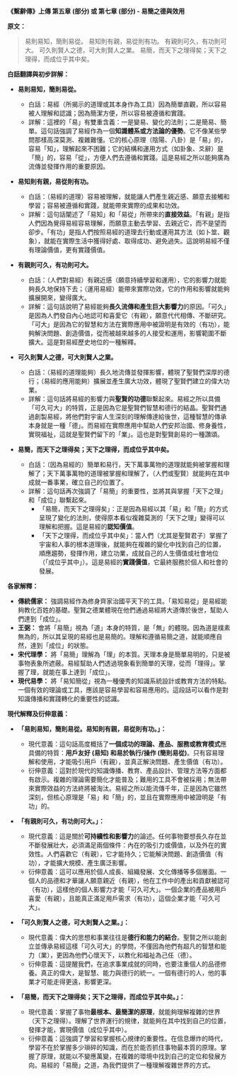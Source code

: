**《繫辭傳》上傳 第五章 (部分) 或 第七章 (部分) - 易簡之德與效用**

**原文：**

> 易則易知，簡則易從。
> 易知則有親，易從則有功。
> 有親則可久，有功則可大。
> 可久則賢人之德，可大則賢人之業。
> 易簡，而天下之理得矣；天下之理得，而成位乎其中矣。

**白話翻譯與初步詳解：**

*   **易則易知，簡則易從。**
    *   白話：易經（所揭示的道理或其本身作為工具）因為簡單直觀，所以容易被人理解和認識；因為簡潔方便，所以容易被遵循和實踐。
    *   詳解：這裡的「易」有雙重含義：一是變易、變化的法則；二是簡易、簡單。這句話強調了易經作為一個**知識體系或方法論的優勢**。它不像某些學問那樣高深莫測、複雜難懂。它的核心原理（陰陽、八卦）是「易」的，容易「知」，理解起來不困難；它的結構和運用方式（如卦象、爻辭）是「簡」的，容易「從」，方便人們去遵循和實踐。這是易經之所以能夠廣為流傳並發揮作用的重要原因。

*   **易知則有親，易從則有功。**
    *   白話：（易經的道理）容易被理解，就能讓人們產生親近感、願意去接觸和學習；容易被遵循和實踐，就能帶來實際的成果和功效。
    *   詳解：這句話闡述了「易知」和「易從」所帶來的**直接效益**。「有親」是指人們因為覺得易經容易理解，而願意主動去學習、去親近它，而不是望而卻步。「有功」是指人們按照易經的道理去行動或運用其方法（如卜筮、觀象），就能在實際生活中獲得好處、取得成功、避免過失。這說明易經不僅有理論價值，更有實踐價值。

*   **有親則可久，有功則可大。**
    *   白話：（人們對易經）有親近感（願意持續學習和運用），它的影響力就能夠長久地保持下去；（運用易經）能帶來實際功效，它的作用和影響就能夠擴展開來，變得廣大。
    *   詳解：這句話說明了易經能夠**長久流傳和產生巨大影響力**的原因。「可久」是因為人們發自內心地認可和喜愛它（有親），願意代代相傳、不斷研究。「可大」是因為它的智慧和方法在實際應用中被證明是有效的（有功），能夠解決問題、創造價值，從而被越來越多的人接受和運用，影響範圍不斷擴大。這是對易經歷史地位的一種解釋。

*   **可久則賢人之德，可大則賢人之業。**
    *   白話：（易經的道理能夠）長久地流傳並發揮影響，體現了聖賢們深厚的德行；（易經的應用能夠）擴展並產生廣大功效，體現了聖賢們建立的偉大功業。
    *   詳解：這句話將易經的影響力與**聖賢的功德**聯繫起來。易經之所以具備「可久可大」的特質，正是因為它是聖賢們智慧和德行的結晶。聖賢們通過創製易經，將他們對宇宙人生深刻的理解傳達給後世，這種智慧的傳承本身就是一種「德」。而易經在實際應用中幫助人們安邦治國、修身養性，實現福祉，這就是聖賢們留下的「業」。這也是對聖賢創易的一種讚頌。

*   **易簡，而天下之理得矣；天下之理得，而成位乎其中矣。**
    *   白話：（因為易經的）簡單和易行，天下萬事萬物的道理就能夠被掌握和理解了；天下萬事萬物的道理被掌握和理解了，（人們或聖賢）就能夠在其中成就一番事業，確立自己的位置了。
    *   詳解：這句話再次強調了「易簡」的重要性，並將其與掌握「天下之理」和「成位」聯繫起來。
        *   「易簡，而天下之理得矣」：正是因為易經以其「易」和「簡」的方式呈現了變化的法則，使得原本看似複雜莫測的「天下之理」變得可以理解和把握。這是易經的**認知價值**。
        *   「天下之理得，而成位乎其中矣」：當人們（尤其是聖賢君子）掌握了宇宙和人事的根本道理後，就能夠在複雜的變化中找到自己的位置，順應趨勢，發揮作用，建立功業，成就自己的人生價值或社會地位（「成位乎其中」）。這是易經的**實踐價值**，它最終服務於個人和社會的發展。

**各家解釋：**

*   **傳統儒家：** 強調易經作為修身齊家治國平天下的工具。「易知易從」是易經能夠教化百姓的基礎。聖賢之德業體現在他們通過易經將大道傳於後世，幫助人們達到「成位」。
*   **王弼：** 會將「易簡」視為「道」本身的特質，是「無」的體現。因為道是樸素無為的，所以其呈現的易經也是易簡的。理解和遵循易簡之道，就能順應自然，達到「成位」的狀態。
*   **宋代理學：** 將「易簡」理解為「理」的本質。天理本身是簡單易明的，只是被事物表象所遮蔽。易經幫助人們透過現象看到簡單的天理，從而「理得」。掌握了理，就能在事上達到「成位」。
*   **現代易學：** 將「易知簡從」視為一種優秀的知識系統設計或教育方法的特點。一個有效的理論或工具，應該是容易學習和容易應用的。這段話可以看作是對知識傳播和實踐轉化的重要性的認識。

**現代解釋及衍伸意義：**

*   **「易則易知，簡則易從。易知則有親，易從則有功。」：**
    *   現代意義：這句話高度概括了**一個成功的理論、產品、服務或教育模式**應具備的特質：**用戶友好 (易知) 和易於執行/操作 (簡則易從)**。只有容易理解和使用，才能吸引用戶（有親），並真正解決問題、產生價值（有功）。
    *   衍伸意義：這對於現代的知識傳播、教育、產品設計、管理方法等方面都有啟示。複雜的理論需要簡化才能普及；難用的工具不會被採用；無法帶來實際效益的方法終將被淘汰。易經之所以能流傳千年，正是因為它雖然深刻，但核心原理是「易」和「簡」的，並且在實際應用中被證明是「有功」的。

*   **「有親則可久，有功則可大。」：**
    *   現代意義：這是關於**可持續性和影響力**的論述。任何事物要想長久存在並不斷發展壯大，必須滿足兩個條件：內在的吸引力或價值，以及外在的實效性。人們喜歡它（有親），它才能持久；它能解決問題、創造價值（有功），才能擴大規模、產生廣泛影響。
    *   衍伸意義：這可以應用於個人成長、組織發展、文化傳播等多個層面。一個人的品德和才華讓人願意親近（有親），他在工作中的產出和貢獻被認可（有功），這樣他的個人影響力才能「可久可大」。一個企業的產品被用戶喜愛（有親），且能真正滿足用戶需求（有功），這個企業才能「可久可大」。

*   **「可久則賢人之德，可大則賢人之業。」：**
    *   現代意義：偉大的思想和事業往往是**德行和能力的結合**。聖賢之所以能創立並傳承易經這樣「可久可大」的學問，不僅因為他們有超凡的智慧和能力（業），更因為他們心懷天下，以教化和福祉為己任（德）。
    *   衍伸意義：這提醒我們，在追求事業成就的同時，也要注重個人的品德修養。真正的偉大，是智慧、能力與德行的統一。一個有德行的人，他的事業才可能走得更遠，影響更深。

*   **「易簡，而天下之理得矣；天下之理得，而成位乎其中矣。」：**
    *   現代意義：掌握了事物**最根本、最簡潔的原理**，就能夠理解複雜的世界（天下之理得）。理解了世界運行的規律，就能夠在其中找到自己的位置，發揮才能，實現價值（成位乎其中）。
    *   衍伸意義：這強調了學習和掌握核心規律的重要性。在信息爆炸的時代，學習不在於掌握多少瑣碎的知識，而在於能否抓住事物最本質的原理。掌握了原理，就能以不變應萬變，在複雜的環境中找到自己的定位和發展方向。易經的「易簡」之道，為我們提供了一種理解複雜世界的方式。
